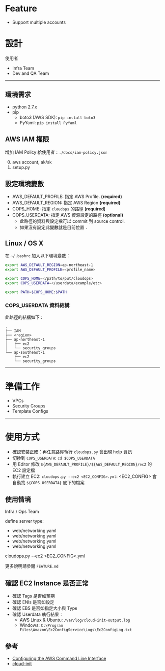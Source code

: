 

# Feature

* Support multiple accounts



# 設計

使用者

- Infra Team
- Dev and QA Team


---

## 環境需求

* python 2.7.x
* pip
  * boto3 (AWS SDK): `pip install boto3`
  * PyYaml: `pip install PyYaml`

## AWS IAM 權限

增加 IAM Policy 給使用者：`./docs/iam-policy.json`

0. aws account, ak/sk
1. setup.py



## 設定環境變數

* AWS_DEFAULT_PROFILE: 指定 AWS Profile. **(required)**
* AWS_DEFAULT_REGION: 指定 AWS Region **(required)**
* COPS_HOME: 指定 `cloudops` 的路徑 **(required)**
* COPS_USERDATA: 指定 AWS 資源設定的路徑 **(optional)**
  * 此路徑的資料與設定檔可以 commit 到 source control.
  * 如果沒有設定此變數就是目前位置 `.`

## Linux / OS X

在 `~/.bashrc` 加入以下環境變數：

```bash
export AWS_DEFAULT_REGION=ap-northeast-1
export AWS_DEFAULT_PROFILE=<profile_name>

export COPS_HOME=</path/to/put/cloudops>
export COPS_USERDATA=</userdata/example/etc>

export PATH=$COPS_HOME:$PATH
```

<!--
### Windows 在系統變數設定

在 `系統環境變數` 設定環境變數
-->


### COPS_USERDATA 資料結構

此路徑的結構如下：

```
.
├── IAM
├── <region>
├── ap-northeast-1
│   ├── ec2
│   └── security_groups
└── ap-southeast-1
    ├── ec2
    └── security_groups

```


---
# 準備工作



* VPCs
* Security Groups
* Template Configs



---
# 使用方式

* 確認安裝正確：再任意路徑執行 `cloudops.py` 會出現 help 資訊
* 切換到 `COPS_USERDATA`: `cd $COPS_USERDATA`
* 用 Editor 修改 `${AWS_DEFAULT_PROFILE}/${AWS_DEFAULT_REGION}/ec2` 的 EC2 設定檔
* 執行建立 EC2: `cloudops.py --ec2 <EC2_CONFIG>.yml`: <EC2_CONFIG> 會自動找 `${COPS_USERDATA}` 底下的檔案


## 使用情境

Infra / Ops Team

define server type:

- web/networking.yaml
- web/networking.yaml
- web/networking.yaml
- web/networking.yaml



cloudops.py --ec2 <EC2_CONFIG>.yml


更多說明請參閱 `FEATURE.md`


## 確認 EC2 Instance 是否正常

* 確認 Tags 是否如預期
* 確認 ENIs 是否如設定
* 確認 EBS 是否如指定大小與 Type
* 確認 Userdata 執行結果：
  * AWS Linux & Ubuntu: `/var/log/cloud-init-output.log`
  * Windows: `C:\Program Files\Amazon\Ec2ConfigService\Logs\Ec2ConfigLog.txt`


## 參考

* [Configuring the AWS Command Line Interface](http://docs.aws.amazon.com/cli/latest/userguide/cli-chap-getting-started.html)
* [cloud-init](https://cloudinit.readthedocs.io/en/latest/index.html)
